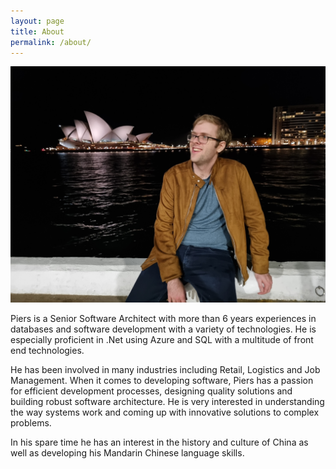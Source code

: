 ```yaml
---
layout: page
title: About
permalink: /about/
---
```


![Piers Sinclair](/assets/images/2021-07-12-piers.jpg)

Piers is a Senior Software Architect with more than 6 years experiences in databases and software development with a variety of technologies. He is especially proficient in .Net using Azure and SQL with a multitude of front end technologies.

He has been involved in many industries including Retail, Logistics and Job Management. When it comes to developing software, Piers has a passion for efficient development processes, designing quality solutions and building robust software architecture. He is very interested in understanding the way systems work and coming up with innovative solutions to complex problems.

In his spare time he has an interest in the history and culture of China as well as developing his Mandarin Chinese language skills.
